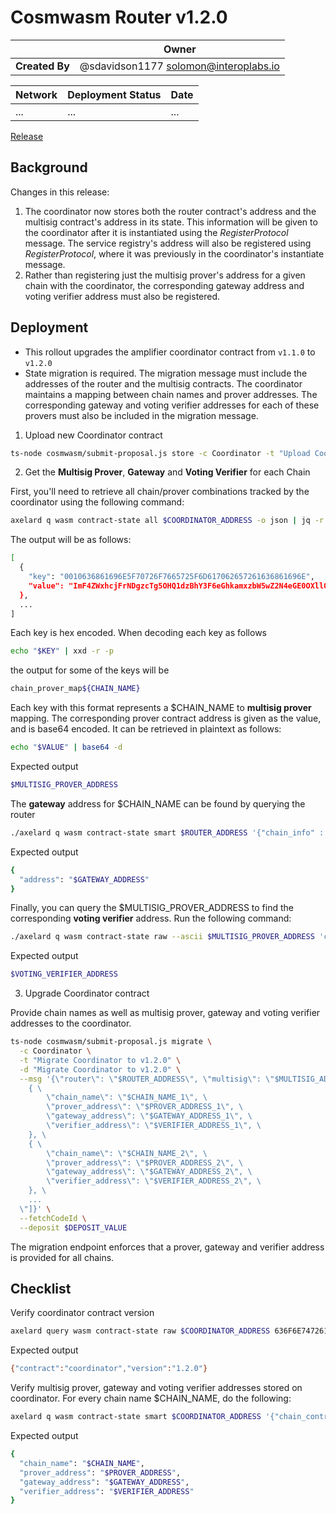 # Cosmwasm Router v1.2.0

|                | **Owner**                             |
| -------------- | ------------------------------------- |
| **Created By** | @sdavidson1177 <solomon@interoplabs.io>         |

| **Network**          | **Deployment Status** | **Date**   |
| -------------------- | --------------------- | ---------- |
| ...| ...             | ... |



[Release](https://github.com/axelarnetwork/axelar-amplifier/releases/tag/multisig-v2.1.0)

## Background

Changes in this release:

1. The coordinator now stores both the router contract's address and the multisig contract's address in its state. This information will be given to the coordinator after it is instantiated using the *RegisterProtocol* message. The service registry's address will also be registered using *RegisterProtocol*, where it was previously in the coordinator's instantiate message.
2. Rather than registering just the multisig prover's address for a given chain with the coordinator, the corresponding gateway address and voting verifier address must also be registered.

## Deployment

- This rollout upgrades the amplifier coordinator contract from `v1.1.0` to `v1.2.0`
- State migration is required. The migration message must include the addresses of the router and the multisig contracts. The coordinator maintains a mapping between chain names and prover addresses. The corresponding gateway and voting verifier addresses for each of these provers must also be included in the migration message.

1. Upload new Coordinator contract

```bash
ts-node cosmwasm/submit-proposal.js store -c Coordinator -t "Upload Coordinator contract v1.2.0" -d "Upload Coordinator contract v1.2.0" --version 1.2.0
```

2. Get the **Multisig Prover**, **Gateway** and **Voting Verifier** for each Chain

First, you'll need to retrieve all chain/prover combinations tracked by the coordinator using the following command:

```bash
axelard q wasm contract-state all $COORDINATOR_ADDRESS -o json | jq -r '.models'
```

The output will be as follows:

```bash
[
  {
    "key": "0010636861696E5F70726F7665725F6D617062657261636861696E",
    "value": "ImF4ZWxhcjFrNDgzcTg5OHQ1dzBhY3F6eGhkamxzbW5wZ2N4eGE0OXllOG00Njc1N244bXRrNzB1Z3RzdTkyN3h3Ig=="
  },
  ...
]
```

Each key is hex encoded. When decoding each key as follows

```bash
echo "$KEY" | xxd -r -p
```

the output for some of the keys will be

```bash
chain_prover_map${CHAIN_NAME}
```

Each key with this format represents a $CHAIN_NAME to **multisig prover** mapping. The corresponding prover contract address is given as the value, and is base64 encoded. It can be retrieved in plaintext as follows:

```bash
echo "$VALUE" | base64 -d
```

Expected output

```bash
$MULTISIG_PROVER_ADDRESS
```

The **gateway** address for $CHAIN_NAME can be found by querying the router

```bash
./axelard q wasm contract-state smart $ROUTER_ADDRESS '{"chain_info" : "$CHAIN_NAME"}' -o json | jq -r '.data.gateway'
```

Expected output

```bash
{
  "address": "$GATEWAY_ADDRESS"
}
```

Finally, you can query the $MULTISIG_PROVER_ADDRESS to find the corresponding **voting verifier** address. Run the following command:

```bash
./axelard q wasm contract-state raw --ascii $MULTISIG_PROVER_ADDRESS 'config' -o json | jq -r '.data' | base64 -d | jq -r '.voting_verifier'
```

Expected output

```bash
$VOTING_VERIFIER_ADDRESS
```

3. Upgrade Coordinator contract

Provide chain names as well as multisig prover, gateway and voting verifier addresses to the coordinator.

```bash
ts-node cosmwasm/submit-proposal.js migrate \
  -c Coordinator \
  -t "Migrate Coordinator to v1.2.0" \
  -d "Migrate Coordinator to v1.2.0" \
  --msg '{\"router\": \"$ROUTER_ADDRESS\", \"multisig\": \"$MULTISIG_ADDRESS\", \"chain_contracts\": [\" \
    { \
        \"chain_name\": \"$CHAIN_NAME_1\", \
        \"prover_address\": \"$PROVER_ADDRESS_1\", \
        \"gateway_address\": \"$GATEWAY_ADDRESS_1\", \
        \"verifier_address\": \"$VERIFIER_ADDRESS_1\", \
    }, \
    { \
        \"chain_name\": \"$CHAIN_NAME_2\", \
        \"prover_address\": \"$PROVER_ADDRESS_2\", \
        \"gateway_address\": \"$GATEWAY_ADDRESS_2\", \
        \"verifier_address\": \"$VERIFIER_ADDRESS_2\", \
    }, \
    ...
  \"]}' \
  --fetchCodeId \
  --deposit $DEPOSIT_VALUE
```

The migration endpoint enforces that a prover, gateway and verifier address is provided for all chains.

## Checklist

Verify coordinator contract version

```bash
axelard query wasm contract-state raw $COORDINATOR_ADDRESS 636F6E74726163745F696E666F -o json | jq -r '.data' | base64 -d
```
Expected output

```bash
{"contract":"coordinator","version":"1.2.0"}
```

Verify multisig prover, gateway and voting verifier addresses stored on coordinator. For every chain name $CHAIN_NAME, do the following:

```bash
axelard q wasm contract-state smart $COORDINATOR_ADDRESS '{"chain_contracts_info" : {"chain_name" : "$CHAIN_NAME"}}' -o json | jq -r '.data'
```

Expected output

```bash
{
  "chain_name": "$CHAIN_NAME",
  "prover_address": "$PROVER_ADDRESS",
  "gateway_address": "$GATEWAY_ADDRESS",
  "verifier_address": "$VERIFIER_ADDRESS"
}
```
